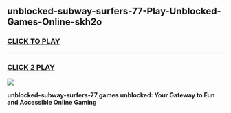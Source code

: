 
## unblocked-subway-surfers-77-Play-Unblocked-Games-Online-skh2o
<h3>
<a href="https://premium76.site?title=unblocked-subway-surfers-77&ref=25A">CLICK TO PLAY</a></h3>
<hr>

<h3>
<a href="https://premium76.site?title=unblocked-subway-surfers-77&ref=25A">CLICK 2 PLAY</a>
  
</h3>

<a href="https://premium76.site?title=unblocked-subway-surfers-77&ref=25A"><img src="https://clearcache.store/games.png"></a>


**unblocked-subway-surfers-77 games unblocked: Your Gateway to Fun and Accessible Online Gaming**

